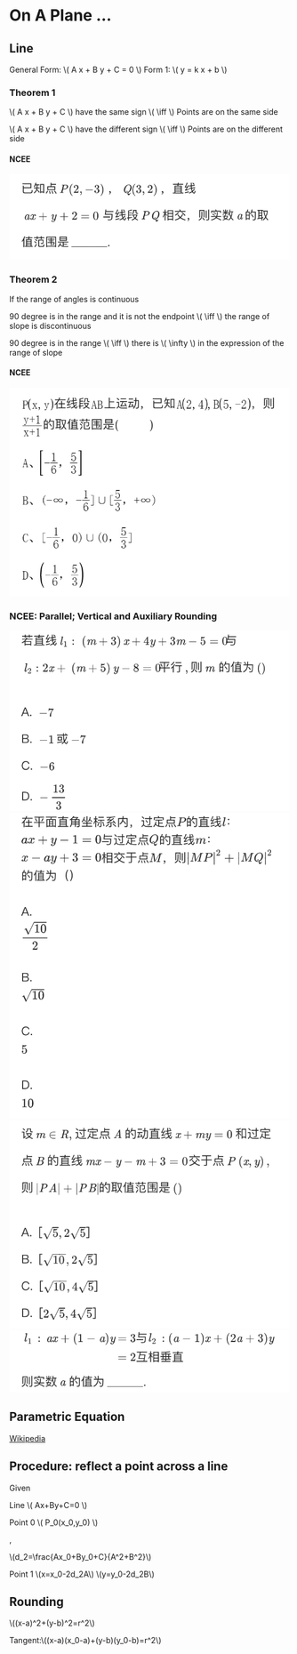 # On A Plane ...

## Line

General Form: \\( A x + B y + C = 0 \\)
Form 1: \\( y = k x + b \\)

### Theorem 1

\\( A x + B y + C \\) have the same sign \\( \iff \\) Points are on the same side

\\( A x + B y + C \\) have the different sign \\( \iff \\) Points are on the different side

#### NCEE

![1](Plane/NCEE-1.png)

### Theorem 2

If the range of angles is continuous

90 degree is in the range and it is not the endpoint \\( \iff \\) the range of slope is discontinuous

90 degree is in the range \\( \iff \\) there is \\( \infty \\) in the expression of the range of slope

#### NCEE

![2](Plane/NCEE2.png)

### NCEE: Parallel; Vertical and Auxiliary Rounding

![img](Plane/NCEE_Line_Parallel_Vertical_Auxiliary_Rounding/1.png)
![img](Plane/NCEE_Line_Parallel_Vertical_Auxiliary_Rounding/2.png)
![img](Plane/NCEE_Line_Parallel_Vertical_Auxiliary_Rounding/3.png)
![img](Plane/NCEE_Line_Parallel_Vertical_Auxiliary_Rounding/4.png)

## Parametric Equation

[Wikipedia](https://web.archive.org/web/20210116104333/https://en.wikipedia.org/wiki/Parametric_equation)

## Procedure: reflect a point across a line

Given

Line \\( Ax+By+C=0 \\)

Point 0 \\( P_0(x_0,y_0) \\)

,

\\(d_2=\frac{Ax_0+By_0+C}{A^2+B^2}\\)

Point 1 \\(x=x_0-2d_2A\\) \\(y=y_0-2d_2B\\)

## Rounding

\\((x-a)^2+(y-b)^2=r^2\\)

Tangent:\\((x-a)(x_0-a)+(y-b)(y_0-b)=r^2\\)
